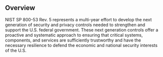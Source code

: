 ## Overview

NIST SP 800-53 Rev. 5 represents a multi-year effort to develop the next generation of security and privacy controls needed to strengthen
and support the U.S. federal government. These next generation controls offer a proactive and systematic approach to ensuring that
critical systems, components, and services are sufficiently trustworthy and have the necessary resilience to defend the economic and
national security interests of the U.S.